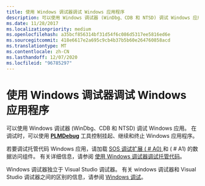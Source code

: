 ```yaml
---
title: 使用 Windows 调试器调试 Windows 应用程序
description: 可以使用 Windows 调试器 (WinDbg、CDB 和 NTSD) 调试 Windows 应用。 在调试时，可以使用 PLMDebug 工具控制挂起、继续和终止 Windows 应用程序。
ms.date: 11/28/2017
ms.localizationpriority: medium
ms.openlocfilehash: a35bcf856314bf31d54f6c086d5317ee5816ed6e
ms.sourcegitcommit: 418e6617e2a695c9cb4b37b5b60e264760858acd
ms.translationtype: MT
ms.contentlocale: zh-CN
ms.lasthandoff: 12/07/2020
ms.locfileid: "96785297"
---
```

# <a name="debugging-windows-apps-using-the-windows-debugger"></a>使用 Windows 调试器调试 Windows 应用程序


可以使用 Windows 调试器 (WinDbg、CDB 和 NTSD) 调试 Windows 应用。 在调试时，可以使用 [**PLMDebug**](plmdebug.md) 工具控制挂起、继续和终止 Windows 应用程序。

若要调试托管代码 Windows 应用，请加载 [SOS 调试扩展 ( # A0) ](/dotnet/framework/tools/sos-dll-sos-debugging-extension) 和 ( # A1) 的数据访问组件。 有关详细信息，请参阅 [使用 Windows 调试器调试托管代码](debugging-managed-code.md)。

Windows 调试器独立于 Visual Studio 调试器。 有关 windows 调试器和 Visual Studio 调试器之间的区别的信息，请参阅 [Windows 调试](index.md)。

 

